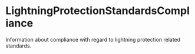 LightningProtectionStandardsCompliance
======================================

Information about compliance with regard to lightning protection related standards.
